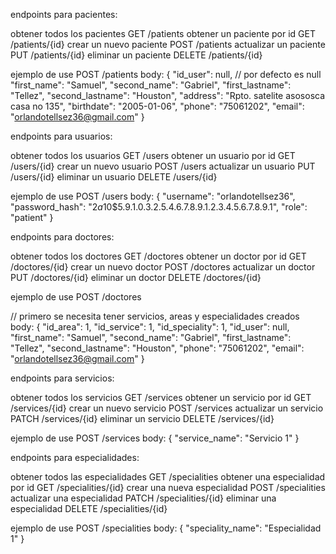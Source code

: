 endpoints para pacientes:

obtener todos los pacientes
GET /patients
obtener un paciente por id
GET /patients/{id}
crear un nuevo paciente
POST /patients
actualizar un paciente
PUT /patients/{id}
eliminar un paciente
DELETE /patients/{id}

ejemplo de use 
POST /patients
body:
{
  "id_user": null, // por defecto es null
  "first_name": "Samuel",
  "second_name": "Gabriel",
  "first_lastname": "Tellez",
  "second_lastname": "Houston",
  "address": "Rpto. satelite asososca casa no  135",
  "birthdate": "2005-01-06",
  "phone": "75061202",
  "email": "orlandotellsez36@gmail.com"
}

endpoints para usuarios:

obtener todos los usuarios
GET /users
obtener un usuario por id
GET /users/{id}
crear un nuevo usuario
POST /users
actualizar un usuario
PUT /users/{id}
eliminar un usuario
DELETE /users/{id}

ejemplo de use 
POST /users
body:
{
  "username": "orlandotellsez36",
  "password_hash": "$2a$10$5.9.1.0.3.2.5.4.6.7.8.9.1.2.3.4.5.6.7.8.9.1",
  "role": "patient"
}

endpoints para doctores:

obtener todos los doctores
GET /doctores
obtener un doctor por id
GET /doctores/{id}
crear un nuevo doctor
POST /doctores
actualizar un doctor
PUT /doctores/{id}
eliminar un doctor
DELETE /doctores/{id}

ejemplo de use 
POST /doctores

// primero se necesita tener servicios, areas y especialidades creados
body:
{
  "id_area": 1,
  "id_service": 1,
  "id_speciality": 1,
  "id_user": null,
  "first_name": "Samuel",
  "second_name": "Gabriel",
  "first_lastname": "Tellez",
  "second_lastname": "Houston",
  "phone": "75061202",
  "email": "orlandotellsez36@gmail.com"
}


endpoints para servicios:

obtener todos los servicios
GET /services
obtener un servicio por id
GET /services/{id}
crear un nuevo servicio
POST /services
actualizar un servicio
PATCH /services/{id}
eliminar un servicio
DELETE /services/{id}

ejemplo de use 
POST /services
body:
{
  "service_name": "Servicio 1"
}

endpoints para especialidades:

obtener todos las especialidades
GET /specialities
obtener una especialidad por id
GET /specialities/{id}
crear una nueva especialidad
POST /specialities
actualizar una especialidad
PATCH /specialities/{id}
eliminar una especialidad
DELETE /specialities/{id}

ejemplo de use 
POST /specialities
body:
{
  "speciality_name": "Especialidad 1"
}